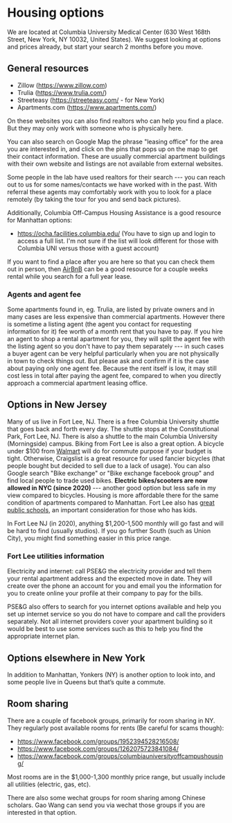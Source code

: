 # Housing options

We are located at Columbia University Medical Center (630 West 168th Street, New York, NY 10032, United States).
We suggest looking at options and prices already, but start your search 2 months before you move.

## General resources

- Zillow (https://www.zillow.com)
- Trulia (https://www.trulia.com/)
- Streeteasy (https://streeteasy.com/ - for New York)
- Apartments.com (https://www.apartments.com/)

On these websites you can also find realtors who can help you find a place.
But they may only work with someone who is physically here.

You can also search on Google Map the phrase "leasing office" for the area you are interested in, and click on the pins that pops up on the map to get their contact information.
These are usually commercial apartment buildings with their own website and listings are not available from external websites.

Some people in the lab have used realtors for their search --- you can reach out to us
for some names/contacts we have worked with in the past. With referral these agents may
comfortably work with you to look for a place remotely (by taking the tour for you and send back pictures).

Additionally, Columbia Off-Campus Housing Assistance is a good resource for Manhattan options:

- https://ocha.facilities.columbia.edu/ (You have to sign up and login to access a full list. I'm not sure if the list will look different for those with Columbia UNI versus those with a guest account)

If you want to find a place after you are here so that you can check them out in person, then [AirBnB](https://www.airbnb.com/) can be a good resource for a couple weeks rental while you search for a full year lease.

### Agents and agent fee

Some apartments found in, eg. Trulia, are listed by private owners and in many cases are less expensive than commercial apartments.
However there is sometime a listing agent (the agent you contact for requesting information for it) fee worth of a month rent that you have to pay.
If you hire an agent to shop a rental apartment for you, they will split the agent fee with the listing agent so you don't have to pay them separately ---
in such cases a buyer agent can be very helpful particularly when you are not physically in town to check things out.
But please ask and confirm if it is the case about paying only one agent fee.
Because the rent itself is low, it may still cost less in total after paying the agent fee, compared to when you directly approach a commercial apartment leasing office.

## Options in New Jersey

Many of us live in Fort Lee, NJ.
There is a free Columbia University shuttle that goes back and forth every day.
The shuttle stops at the Constitutional Park, Fort Lee, NJ.
There is also a shuttle to the main Columbia University (Morningside) campus.
Biking from Fort Lee is also a great option. A bicycle under $100 from [Walmart](https://www.walmart.com) will do for commute purpose if your budget is tight. 
Otherwise, Craigslist is a great resource for used fancier bicycles (that people bought but decided to sell due to a lack of usage). 
You can also Google search "Bike exchange" or "Bike exchange facebook group" and find local people to trade used bikes.
**Electric bikes/scooters are now allowed in NYC (since 2020)** --- another good option but less safe in my view compared to bicycles.
Housing is more affordable there for the same condition of apartments compared to Manhattan.
Fort Lee also has [great public schools](https://en.wikipedia.org/wiki/Fort_Lee_School_District),
an important consideration for those who has kids.

In Fort Lee NJ (in 2020), anything $1,200-1,500 monthly will go fast and will be hard to find (usually studios).
If you go further South (such as Union City), you might find something easier in this price range.

### Fort Lee utilities information

Electricity and internet: call PSE&G the electricity provider and tell them your rental apartment address and the expected move in date.
They will create over the phone an account for you and email you the information for you to create online your profile at their company to
pay for the bills.

PSE&G also offers to search for you internet options available and help you set up internet service so you do not have to compare and call the
providers separately. Not all internet providers cover your apartment building so it would be best to use some services such as this to help you
find the appropriate internet plan.


## Options elsewhere in New York

In addition to Manhattan, Yonkers (NY) is another option to look into, and some people live in Queens but that’s quite a commute.

## Room sharing

There are a couple of facebook groups, primarily for room sharing in NY. They regularly post available rooms for rents (Be careful for scams though):

- https://www.facebook.com/groups/1952394528216508/
- https://www.facebook.com/groups/1262075723841084/
- https://www.facebook.com/groups/columbiauniversityoffcampushousing/

Most rooms are in the $1,000-1,300 monthly price range, but usually include all utilities (electric, gas, etc).

There are also some wechat groups for room sharing among Chinese scholars. Gao Wang can send you via wechat those groups if you are interested in that option.